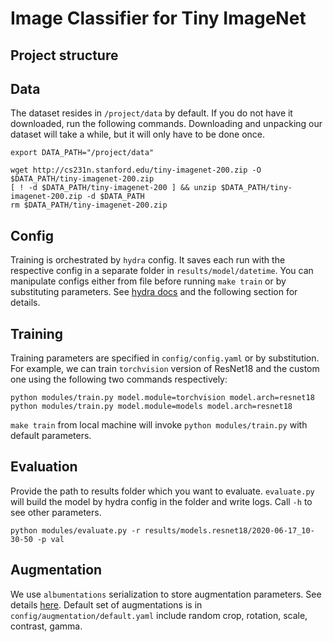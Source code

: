 # Image Classifier for Tiny ImageNet

## Project structure


## Data
The dataset resides in `/project/data` by default. If you do not have it downloaded, run the following commands.
Downloading and unpacking our dataset will take a while, but it will only have to be done once.
```
export DATA_PATH="/project/data"

wget http://cs231n.stanford.edu/tiny-imagenet-200.zip -O $DATA_PATH/tiny-imagenet-200.zip
[ ! -d $DATA_PATH/tiny-imagenet-200 ] && unzip $DATA_PATH/tiny-imagenet-200.zip -d $DATA_PATH
rm $DATA_PATH/tiny-imagenet-200.zip
```

## Config
Training is orchestrated by `hydra` config. It saves each run with the respective config
in a separate folder in `results/model/datetime`. You can manipulate configs either from file before running `make train`
or by substituting parameters. See [hydra docs](hydra.cc) and the following section for details. 

## Training
Training parameters are specified in `config/config.yaml` or by substitution. For example, we can train 
`torchvision` version of ResNet18 and the custom one using the following two commands respectively:
```
python modules/train.py model.module=torchvision model.arch=resnet18
python modules/train.py model.module=models model.arch=resnet18
``` 
`make train` from local machine will invoke `python modules/train.py` with default parameters.

## Evaluation
Provide the path to results folder which you want to evaluate. 
`evaluate.py` will build the model by hydra config in the folder and write logs. Call `-h` to see other parameters.
```
python modules/evaluate.py -r results/models.resnet18/2020-06-17_10-30-50 -p val 
```

## Augmentation
We use `albumentations` serialization to store augmentation parameters. See details [here](https://github.com/albumentations-team/albumentations_examples/blob/master/notebooks/serialization.ipynb).
Default set of augmentations is in `config/augmentation/default.yaml` include random crop, rotation, scale, contrast, gamma. 